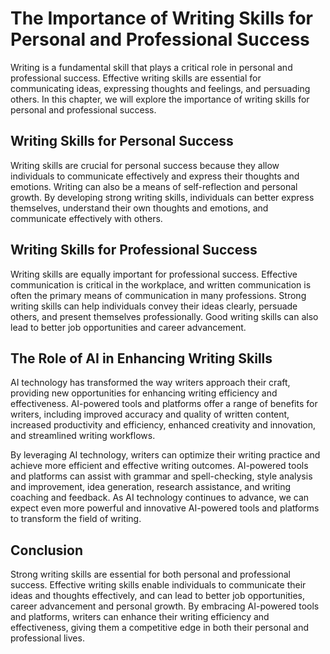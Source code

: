 The Importance of Writing Skills for Personal and Professional Success
===============================================================================================

Writing is a fundamental skill that plays a critical role in personal and professional success. Effective writing skills are essential for communicating ideas, expressing thoughts and feelings, and persuading others. In this chapter, we will explore the importance of writing skills for personal and professional success.

Writing Skills for Personal Success
-----------------------------------

Writing skills are crucial for personal success because they allow individuals to communicate effectively and express their thoughts and emotions. Writing can also be a means of self-reflection and personal growth. By developing strong writing skills, individuals can better express themselves, understand their own thoughts and emotions, and communicate effectively with others.

Writing Skills for Professional Success
---------------------------------------

Writing skills are equally important for professional success. Effective communication is critical in the workplace, and written communication is often the primary means of communication in many professions. Strong writing skills can help individuals convey their ideas clearly, persuade others, and present themselves professionally. Good writing skills can also lead to better job opportunities and career advancement.

The Role of AI in Enhancing Writing Skills
------------------------------------------

AI technology has transformed the way writers approach their craft, providing new opportunities for enhancing writing efficiency and effectiveness. AI-powered tools and platforms offer a range of benefits for writers, including improved accuracy and quality of written content, increased productivity and efficiency, enhanced creativity and innovation, and streamlined writing workflows.

By leveraging AI technology, writers can optimize their writing practice and achieve more efficient and effective writing outcomes. AI-powered tools and platforms can assist with grammar and spell-checking, style analysis and improvement, idea generation, research assistance, and writing coaching and feedback. As AI technology continues to advance, we can expect even more powerful and innovative AI-powered tools and platforms to transform the field of writing.

Conclusion
----------

Strong writing skills are essential for both personal and professional success. Effective writing skills enable individuals to communicate their ideas and thoughts effectively, and can lead to better job opportunities, career advancement and personal growth. By embracing AI-powered tools and platforms, writers can enhance their writing efficiency and effectiveness, giving them a competitive edge in both their personal and professional lives.
